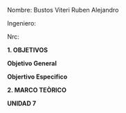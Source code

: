 Nombre: Bustos Viteri Ruben Alejandro

Ingeniero:

Nrc:

**1. OBJETIVOS**

**Objetivo General**

**Objertivo Especifico**

**2. MARCO TEÒRICO**

**UNIDAD 7**

